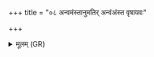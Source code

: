 +++
title = "०८ अन्वमंस्तानुमतिर् अन्वंअंस्त वृषायवः"

+++
<details><summary>मूलम् (GR)</summary>

अन्वमंस्तानुमतिर्  
अन्वंअंस्त वृषायवः ।  
कीनाशा अन्वमंसत-  
-अनु गावो अमंसत ॥
</details>